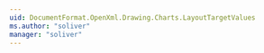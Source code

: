 ```yaml
---
uid: DocumentFormat.OpenXml.Drawing.Charts.LayoutTargetValues
ms.author: "soliver"
manager: "soliver"
---
```

